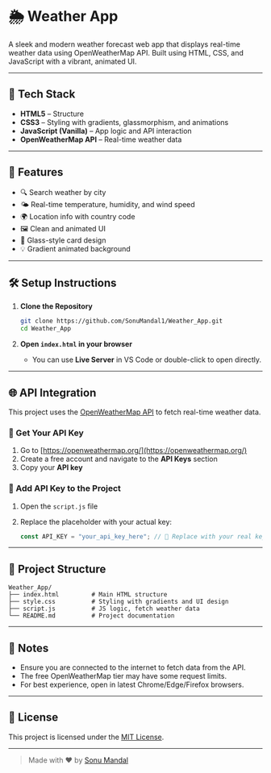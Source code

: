 # 🌦️ Weather App

A sleek and modern weather forecast web app that displays real-time weather data using OpenWeatherMap API. Built using HTML, CSS, and JavaScript with a vibrant, animated UI.

---

## 🚀 Tech Stack

- **HTML5** – Structure
- **CSS3** – Styling with gradients, glassmorphism, and animations
- **JavaScript (Vanilla)** – App logic and API interaction
- **OpenWeatherMap API** – Real-time weather data

---

## 📸 Features

- 🔍 Search weather by city
- 🌤️ Real-time temperature, humidity, and wind speed
- 🌍 Location info with country code
- 🖼️ Clean and animated UI
- 🧊 Glass-style card design
- 💡 Gradient animated background

---

## 🛠️ Setup Instructions

1. **Clone the Repository**
   ```bash
   git clone https://github.com/SonuMandal1/Weather_App.git
   cd Weather_App

   ```

2. **Open `index.html` in your browser**
   - You can use **Live Server** in VS Code or double-click to open directly.

---

## 🌐 API Integration

This project uses the [OpenWeatherMap API](https://openweathermap.org/api) to fetch real-time weather data.

### 🔑 Get Your API Key

1. Go to [https://openweathermap.org/](https://openweathermap.org/)
2. Create a free account and navigate to the **API Keys** section
3. Copy your **API key**

### 🧩 Add API Key to the Project

1. Open the `script.js` file
2. Replace the placeholder with your actual key:

   ```js
   const API_KEY = "your_api_key_here"; // 🔁 Replace with your real key
   ```

---

## 📁 Project Structure

```
Weather_App/
├── index.html         # Main HTML structure
├── style.css          # Styling with gradients and UI design
├── script.js          # JS logic, fetch weather data
└── README.md          # Project documentation
```

---

## 📌 Notes

- Ensure you are connected to the internet to fetch data from the API.
- The free OpenWeatherMap tier may have some request limits.
- For best experience, open in latest Chrome/Edge/Firefox browsers.

---

## 📄 License

This project is licensed under the [MIT License](LICENSE).

---

> Made with ❤️ by [Sonu Mandal](https://github.com/SonuMandal1)
